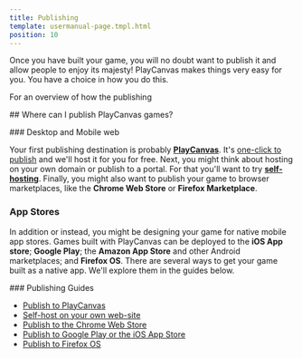 ```yaml
---
title: Publishing
template: usermanual-page.tmpl.html
position: 10
---
```


Once you have built your game, you will no doubt want to publish it and allow people to enjoy its majesty! PlayCanvas makes things very easy for you. You have a choice in how you do this.

For an overview of how the publishing

## Where can I publish PlayCanvas games?

### Desktop and Mobile web

Your first publishing destination is probably **[PlayCanvas][6]**. It's [one-click to publish][1] and we'll host it for you for free. Next, you might think about hosting on your own domain or publish to a portal. For that you'll want to try **[self-hosting][2]**. Finally, you might also want to publish your game to browser marketplaces, like the **Chrome Web Store** or **Firefox Marketplace**.

### App Stores

In addition or instead, you might be designing your game for native mobile app stores. Games built with PlayCanvas can be deployed to the **iOS App store**; **Google Play**; the **Amazon App Store** and other Android marketplaces; and **Firefox OS**. There are several ways to get your game built as a native app. We'll explore them in the guides below.


### Publishing Guides

* [Publish to PlayCanvas][1]
* [Self-host on your own web-site][2]
* [Publish to the Chrome Web Store][4]
* [Publish to Google Play or the iOS App Store][3]
* [Publish to Firefox OS][5]

[1]: /user-manual/publishing/playcanvas
[2]: /user-manual/publishing/self-hosting
[3]: /user-manual/publishing/native-app-stores
[4]: /user-manual/publishing/chromewebstore
[5]: /user-manual/publishing/firefoxos

[6]: https://playcanvas.com/play
